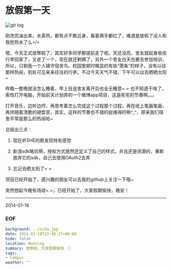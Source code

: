 放假第一天
============
![git log](http://farm3.staticflickr.com/2858/12013399865_40bed1727a_o.png)

刚洗完澡出来，水真热，都有点不敢近身，看着俩手都红了，难道是放假了没人和我抢热水了么=/=

嗯，今天正式放寒假了，其实好多同学都提前走了呢。天还没亮，舍友就起身收拾行李回家了，又走了一个，现在就还剩俩了，另外一个舍友白天也要去参加培训，所以，只剩我一个人镇守宿舍鸟。校园里顿时略显的有些“萧条”的样子，没有以往那样热闹，到处可见来来往往的行李。不过今天天气不错，下午可以出去晒晒太阳~

昨晚一整晚就没怎么睡着，早上目送舍友离开后也全无睡意=.= 也不知道干啥了，索性打开电脑，开始前天计划弄的一个微博app项目，这是死宅的节奏啊。。。

打开音乐，边听边哼，再思考着怎么完成这个过程那个过程，再在纸上笔画笔画，再伴随着清脆的键盘音，其实，这样的节奏也不错的挺难得的咧^_^，原来我们宿舍平常是那么的热闹哈~

总结出三点：

1. 现在听SHE的歌发现特有感觉

2. 新浪sdk略坑啊，授权方式居然还定义了自己的样式，并且还是闭源的，果断放弃它的sdk，自己去使用OAuth2去弄

3. 忘记去晒太阳了= =

项目已经开始了，感兴趣的朋友可以去我的github上关注一下哦~

突然想起今晚有场球=.=，已经开始了，大家假期愉快，晚安！

---
2014-01-18


### EOF
```yaml
background: ../xida.jpg
date: 2014-01-18T23:48:27+08:00
hide: false
location: Nanning
summary: 放假啦，大家假期愉快 :)
tags:
- Campus
weather: ""
```
